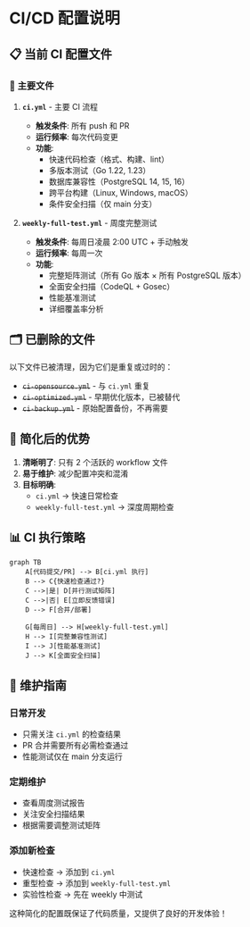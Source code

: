 # CI/CD 配置说明

## 📋 **当前 CI 配置文件**

### 🎯 **主要文件**

1. **`ci.yml`** - 主要 CI 流程

   - **触发条件**: 所有 push 和 PR
   - **运行频率**: 每次代码变更
   - **功能**:
     - 快速代码检查（格式、构建、lint）
     - 多版本测试（Go 1.22, 1.23）
     - 数据库兼容性（PostgreSQL 14, 15, 16）
     - 跨平台构建（Linux, Windows, macOS）
     - 条件安全扫描（仅 main 分支）

2. **`weekly-full-test.yml`** - 周度完整测试
   - **触发条件**: 每周日凌晨 2:00 UTC + 手动触发
   - **运行频率**: 每周一次
   - **功能**:
     - 完整矩阵测试（所有 Go 版本 × 所有 PostgreSQL 版本）
     - 全面安全扫描（CodeQL + Gosec）
     - 性能基准测试
     - 详细覆盖率分析

## 🗂️ **已删除的文件**

以下文件已被清理，因为它们是重复或过时的：

- ~~`ci-opensource.yml`~~ - 与 `ci.yml` 重复
- ~~`ci-optimized.yml`~~ - 早期优化版本，已被替代
- ~~`ci-backup.yml`~~ - 原始配置备份，不再需要

## 🚀 **简化后的优势**

1. **清晰明了**: 只有 2 个活跃的 workflow 文件
2. **易于维护**: 减少配置冲突和混淆
3. **目标明确**:
   - `ci.yml` → 快速日常检查
   - `weekly-full-test.yml` → 深度周期检查

## 📊 **CI 执行策略**

```mermaid
graph TB
    A[代码提交/PR] --> B[ci.yml 执行]
    B --> C{快速检查通过?}
    C -->|是| D[并行测试矩阵]
    C -->|否| E[立即反馈错误]
    D --> F[合并/部署]

    G[每周日] --> H[weekly-full-test.yml]
    H --> I[完整兼容性测试]
    I --> J[性能基准测试]
    J --> K[全面安全扫描]
```

## 🔧 **维护指南**

### 日常开发

- 只需关注 `ci.yml` 的检查结果
- PR 合并需要所有必需检查通过
- 性能测试仅在 main 分支运行

### 定期维护

- 查看周度测试报告
- 关注安全扫描结果
- 根据需要调整测试矩阵

### 添加新检查

- 快速检查 → 添加到 `ci.yml`
- 重型检查 → 添加到 `weekly-full-test.yml`
- 实验性检查 → 先在 weekly 中测试

这种简化的配置既保证了代码质量，又提供了良好的开发体验！
